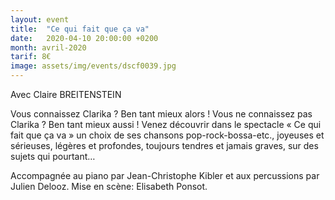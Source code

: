 ```yaml
---
layout: event
title:  "Ce qui fait que ça va"
date:   2020-04-10 20:00:00 +0200
month: avril-2020
tarif: 8€
image: assets/img/events/dscf0039.jpg
---
```


Avec Claire BREITENSTEIN

Vous connaissez Clarika ? Ben tant mieux alors ! Vous ne connaissez pas Clarika ? Ben tant mieux aussi ! Venez découvrir dans le spectacle « Ce qui fait que ça va » un choix de ses chansons pop-rock-bossa-etc., joyeuses et sérieuses, légères et profondes, toujours tendres et jamais graves, sur des sujets qui pourtant…

Accompagnée au piano par Jean-Christophe Kibler et aux percussions par Julien Delooz. Mise en scène: Elisabeth Ponsot.